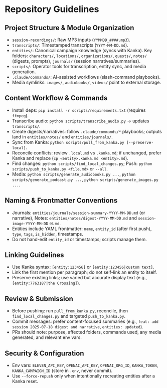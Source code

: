 # Repository Guidelines

## Project Structure & Module Organization
- `session-recordings/`: Raw MP3 inputs (`YYMMDD_####.mp3`).
- `transcripts/`: Timestamped transcripts (`YYYY-MM-DD.md`).
- `entities/`: Canonical campaign knowledge (syncs with Kanka). Key folders: `characters/`, `locations/`, `organizations/`, `quests/`, `notes/` (digests, prompts), `journals/` (session narratives/summaries).
- `scripts/`: Operator tools for transcription, entity sync, and media generation.
- `.claude/commands/`: AI-assisted workflows (slash-command playbooks).
- Media symlinks: `images/`, `audiobooks/`, `videos/` point to external storage.

## Content Workflow & Commands
- Install deps: `pip install -r scripts/requirements.txt` (requires `ffmpeg`).
- Transcribe audio: `python scripts/transcribe_audio.py` → updates `transcripts/`.
- Create digests/narratives: follow `.claude/commands/*` playbooks; outputs land in `entities/notes/` and `entities/journals/`.
- Sync from Kanka: `python scripts/pull_from_kanka.py [--preserve-local]`.
- Reconcile conflicts: review `.local.md` vs `.kanka.md`; if unchanged, prefer Kanka and replace (`cp <entity>.kanka.md <entity>.md`).
- Find changes: `python scripts/find_local_changes.py`; Push: `python scripts/push_to_kanka.py <file.md>` or `--all`.
- Media: `python scripts/generate_audiobooks.py ...`, `python scripts/generate_podcast.py ...`, `python scripts/generate_images.py ...`.

## Naming & Frontmatter Conventions
- Journals: `entities/journals/session-summary-YYYY-MM-DD.md` (or narrative), Notes: `entities/notes/digest-YYYY-MM-DD.md` and `session-image-YYYY-MM-DD-N.md`.
- Entities include YAML frontmatter: `name`, `entity_id` (after first push), `type`, `tags`, `is_hidden`, timestamps.
- Do not hand-edit `entity_id` or timestamps; scripts manage them.

## Linking Guidelines
- Use Kanka syntax: `[entity:123456]` or `[entity:123456|custom text]`.
- Link the first mention per paragraph; do not self-link an entity to itself.
- Preserve existing links; use varied but accurate display text (e.g., `[entity:7763187|the Crossing]`).

## Review & Submission
- Before pushing: run `pull_from_kanka.py`, reconcile, then `find_local_changes.py` and targeted `push_to_kanka.py`.
- Commit messages: prefer content-focused summaries (e.g., `feat: add session 2025-07-18 digest and narrative`, `entities: updated`).
- PRs should note: purpose, affected folders, commands used, any media generated, and relevant env vars.

## Security & Configuration
- Env vars: `ELEVEN_API_KEY`, `OPENAI_API_KEY`, `OPENAI_ORG_ID`, `KANKA_TOKEN`, `KANKA_CAMPAIGN_ID` (store in `.env`, never commit).
- Use `--force-repush` only when intentionally recreating entities after a Kanka reset.
